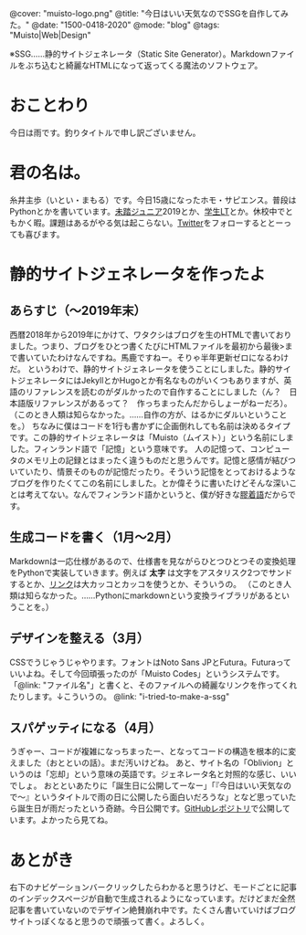 @cover: "muisto-logo.png"
@title: "今日はいい天気なのでSSGを自作してみた。"
@date: "1500-0418-2020"
@mode: "blog"
@tags: "Muisto|Web|Design"

※SSG……静的サイトジェネレータ（Static Site Generator）。Markdownファイルをぶち込むと綺麗なHTMLになって返ってくる魔法のソフトウェア。
# おことわり
今日は雨です。釣りタイトルで申し訳ございません。

# 君の名は。
糸井主歩（いとい・まもる）です。今日15歳になったホモ・サピエンス。普段はPythonとかを書いています。[未踏ジュニア](https://jr.mitou.org/)2019とか、[学生LT](https://student-lt.tech/)とか。休校中でともかく暇。課題はあるがやる気は起こらない。[Twitter](https://twitter.com/MmoaruItoi)をフォローするととーっても喜びます。

# 静的サイトジェネレータを作ったよ
## あらすじ（〜2019年末）
西暦2018年から2019年にかけて、ワタクシはブログを生のHTMLで書いておりました。つまり、ブログをひとつ書くたびにHTMLファイルを最初から最後>まで書いていたわけなんですね。馬鹿ですねー。そりゃ半年更新ゼロになるわけだ。
というわけで、静的サイトジェネレータを使うことにしました。静的サイトジェネレータにはJekyllとかHugoとか有名なものがいくつもありますが、英語のリファレンスを読むのがダルかったので自作することにしました（ん？　日本語版リファレンスがあるって？　作っちまったんだからしょーがねーだろ）。
（このとき人類は知らなかった。……自作の方が、はるかにダルいということを。）
ちなみに僕はコードを1行も書かずに企画倒れしても名前は決めるタイプです。この静的サイトジェネレータは「Muisto（ムイスト）」という名前にしました。フィンランド語で「記憶」という意味です。
人の記憶って、コンピュータのメモリ上の記録とはまったく違うものだと思うんです。記憶と感情が結びついていたり、情景そのものが記憶だったり。そういう記憶をとっておけるようなブログを作りたくてこの名前にしました。とか偉そうに書いたけどそんな深いことは考えてない。なんでフィンランド語かというと、僕が好きな[膠着語](https://ja.wikipedia.org/wiki/膠着語)だからです。
## 生成コードを書く（1月〜2月）
Markdownは一応仕様があるので、仕様書を見ながらひとつひとつその変換処理をPythonで実装していきます。例えば **太字** は文字をアスタリスク2つでサンドするとか、[リンク](https://i.pinimg.com/600x315/bc/11/47/bc11476d486532cea87974cf0e42f119.jpg)は大カッコとカッコを使うとか、そういうの。
（このとき人類は知らなかった。……Pythonにmarkdownという変換ライブラリがあるということを。）
## デザインを整える（3月）
CSSでうじゃうじゃやります。フォントはNoto Sans JPとFutura。Futuraっていいよね。そして今回頑張ったのが「Muisto Codes」というシステムです。「@link: "ファイル名"」と書くと、そのファイルへの綺麗なリンクを作ってくれたりします。↓こういうの。
@link: "i-tried-to-make-a-ssg"
## スパゲッティになる（4月）
うぎゃー、コードが複雑になっちまったー、となってコードの構造を根本的に変えました（おとといの話）。まだ汚いけどね。
あと、サイト名の「Oblivion」というのは「忘却」という意味の英語です。ジェネレータ名と対照的な感じ、いいでしょ。
おとといあたりに「誕生日に公開してーなー」「『今日はいい天気なので〜』というタイトルで雨の日に公開したら面白いだろうな」となど思っていたら誕生日が雨だったという奇跡。今日公開です。[GitHubレポジトリ](https://github.com/mamoruitoi/muisto)で公開しています。よかったら見てね。

# あとがき
右下のナビゲーションバークリックしたらわかると思うけど、モードごとに記事のインデックスページが自動で生成されるようになっています。だけどまだ全然記事を書いていないのでデザイン絶賛崩れ中です。たくさん書いていけばブログサイトっぽくなると思うので頑張って書く。よろしく。
